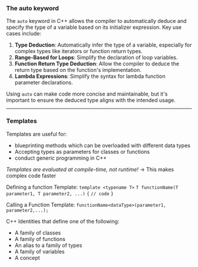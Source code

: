 ### The auto keyword
The `auto` keyword in C++ allows the compiler to automatically deduce and specify the type of a variable based on its initializer expression. Key use cases include:

1. **Type Deduction**: Automatically infer the type of a variable, especially for complex types like iterators or function return types.
2. **Range-Based for Loops**: Simplify the declaration of loop variables.
3. **Function Return Type Deduction**: Allow the compiler to deduce the return type based on the function's implementation.
4. **Lambda Expressions**: Simplify the syntax for lambda function parameter declarations.

Using `auto` can make code more concise and maintainable, but it's important to ensure the deduced type aligns with the intended usage.

--- 
### Templates
Templates are useful for:
- blueprinting methods which can be overloaded with different data types
- Accepting types as parameters for classes or functions
- conduct generic programming in C++

*Templates are evaluated at compile-time, not runtime!*
-> This makes complex code faster

Defining a function Template:
`template <typename T>`
`T functionName(T parameter1, T parameter2, ...)`
`{`
`// code`
`}`

Calling a Function Template:
`functionName<dataType>(parameter1, parameter2,...);`

C++ Identities that define one of the following:
- A family of classes
- A family of functions
- An alias to a family of types
- A family of variables
- A concept